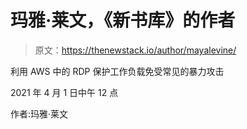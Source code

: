# 玛雅·莱文，《新书库》的作者

> 原文：<https://thenewstack.io/author/mayalevine/>

利用 AWS 中的 RDP 保护工作负载免受常见的暴力攻击

2021 年 4 月 1 日中午 12 点

作者:玛雅·莱文